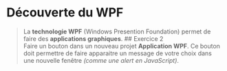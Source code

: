 ﻿# Découverte du WPF  
> La **technologie WPF** (Windows Presention Foundation) permet de faire des **applications graphiques**.  ## Exercice 2  
Faire un bouton dans un nouveau projet **Application WPF**. Ce bouton doit permettre de faire apparaitre un message de votre choix dans une nouvelle fenêtre *(comme une alert en JavaScript)*. 